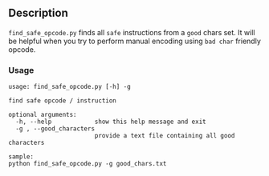 ## Description

`find_safe_opcode.py` finds all `safe` instructions from a `good` chars set. 
It will be helpful when you try to perform manual encoding using `bad char` friendly opcode.

### Usage

```           
usage: find_safe_opcode.py [-h] -g

find safe opcode / instruction

optional arguments:
  -h, --help            show this help message and exit
  -g , --good_characters 
                        provide a text file containing all good characters

sample:
python find_safe_opcode.py -g good_chars.txt
```


 


